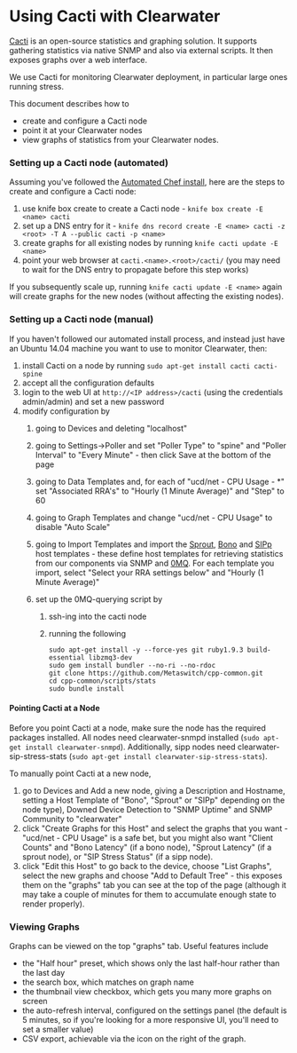 # Using Cacti with Clearwater

[Cacti](http://www.cacti.net/) is an open-source statistics and graphing
solution. It supports gathering statistics via native SNMP and also via
external scripts. It then exposes graphs over a web interface.

We use Cacti for monitoring Clearwater deployment, in particular large
ones running stress.

This document describes how to

-   create and configure a Cacti node
-   point it at your Clearwater nodes
-   view graphs of statistics from your Clearwater nodes.

### Setting up a Cacti node (automated)

Assuming you've followed the [Automated Chef install](Automated_Install.md),
here are the steps to create and configure a Cacti node:

1.  use knife box create to create a Cacti node - `knife box create -E <name> cacti`
2.  set up a DNS entry for it - `knife dns record create -E <name> cacti -z <root> -T A --public cacti -p <name>`
3.  create graphs for all existing nodes by running `knife cacti update -E <name>`
4.  point your web browser at `cacti.<name>.<root>/cacti/`  (you may need to wait for the DNS entry to propagate before this step works)

If you subsequently scale up, running `knife cacti update -E <name>` again will create graphs for
the new nodes (without affecting the existing nodes).

### Setting up a Cacti node (manual)

If you haven't followed our automated install process, and instead just have an Ubuntu 14.04 machine
you want to use to monitor Clearwater, then:

1.  install Cacti on a node by running `sudo apt-get install cacti cacti-spine`
2.  accept all the configuration defaults
3.  login to the web UI at `http://<IP address>/cacti` (using the credentials admin/admin) and set a new password
4.  modify configuration by
    1.  going to Devices and deleting "localhost"
    2.  going to Settings-\>Poller and set "Poller Type" to "spine" and
        "Poller Interval" to "Every Minute" - then click Save at the bottom of the page
    3.  going to Data Templates and, for each of "ucd/net - CPU Usage -
        \*" set "Associated RRA's" to "Hourly (1 Minute Average)" and
        "Step" to 60
    4.  going to Graph Templates and change "ucd/net - CPU Usage" to
        disable "Auto Scale"
    5.  going to Import Templates and import the [Sprout](https://github.com/Metaswitch/chef/blob/master/cookbooks/clearwater/files/default/cacti/templates/cacti_host_template_sprout.xml), [Bono](https://github.com/Metaswitch/chef/blob/master/cookbooks/clearwater/files/default/cacti/templates/cacti_host_template_bono.xml) and [SIPp](https://github.com/Metaswitch/chef/blob/master/cookbooks/clearwater/files/default/cacti/templates/cacti_host_template_sipp.xml) host templates - these define host templates for retrieving statistics from our components via SNMP and [0MQ](http://www.zeromq.org/). For each template you import, select "Select your RRA settings below" and "Hourly (1 Minute Average)"

    6.  set up the 0MQ-querying script by
        1.  ssh-ing into the cacti node
        2.  running the following

                sudo apt-get install -y --force-yes git ruby1.9.3 build-essential libzmq3-dev
                sudo gem install bundler --no-ri --no-rdoc
                git clone https://github.com/Metaswitch/cpp-common.git
                cd cpp-common/scripts/stats
                sudo bundle install

#### Pointing Cacti at a Node

Before you point Cacti at a node, make sure the node has the required
packages installed. All nodes need clearwater-snmpd installed (`sudo
apt-get install clearwater-snmpd`). Additionally, sipp nodes need
clearwater-sip-stress-stats (`sudo apt-get install
clearwater-sip-stress-stats`).

To manually point Cacti at a new node,

1.  go to Devices and Add a new node, giving a Description and Hostname,
    setting a Host Template of "Bono", "Sprout" or "SIPp" depending on the node type), Downed Device
    Detection to "SNMP Uptime" and SNMP Community to "clearwater"
2.  click "Create Graphs for this Host" and select the graphs that you
    want - "ucd/net - CPU Usage" is a safe bet, but you might also want
    "Client Counts" and "Bono Latency" (if a bono node), "Sprout Latency" (if a 
    sprout node), or "SIP Stress Status" (if a sipp node).
3.  click "Edit this Host" to go back to the device, choose "List
    Graphs", select the new graphs and choose "Add to Default Tree" -
    this exposes them on the "graphs" tab you can see at the top of the
    page (although it may take a couple of minutes for them to
    accumulate enough state to render properly).

### Viewing Graphs

Graphs can be viewed on the top "graphs" tab. Useful features include

-   the "Half hour" preset, which shows only the last half-hour rather
    than the last day
-   the search box, which matches on graph name
-   the thumbnail view checkbox, which gets you many more graphs on
    screen
-   the auto-refresh interval, configured on the settings panel (the default is 5 minutes, so if you're looking for a more responsive UI, you'll need to set a smaller value)
-   CSV export, achievable via the icon on the right of the graph.
